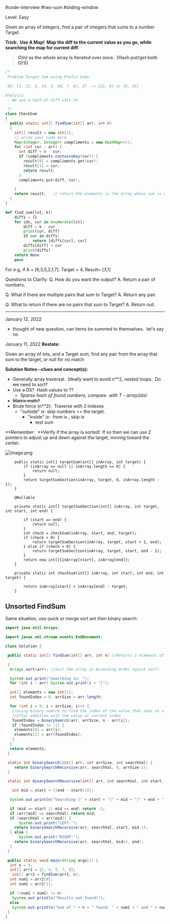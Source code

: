 #code-interview #two-sum #sliding-window

Level: Easy

Given an array of integers, find a pair of integers that sums to a number Target.

**Trick:  Use A Map!  Map the diff to the current value as you go, while searching the map for current diff.**

> ***O(n)* as the whole array is iterated over once.  (Hash put/get both O(1))**

```Java
/*
 Problem Target Sum using Prefix Sums 

 EG: {1, 21, 3, 14, 5, 60, 7, 6}, 27 --> {21, 6} or {6, 21}

Analysis
 - We use a hash of diff vals to  

 */
class CheckSum
{   
  public static int[] findSum(int[] arr, int n) 
  {
    int[] result = new int[2];
    // write your code here
    Map<Integer, Integer> compliments = new HashMap<>();
    for (int cur : arr) {
      int diff = n - cur;
      if (compliments.containsKey(cur)) {
        result[0] = compliments.get(cur);
        result[1] = cur;
        return result;
      }
      compliments.put(diff, cur);

    }
    return result;   // return the elements in the array whose sum is equal to the value passed as parameter 
  }
}
```

```python
def find_sum(lst, k):
    diffs = {}
    for idx, cur in enumerate(lst):
        diff = k - cur
        print(cur, diff)
        if cur in diffs:
            return [diffs[cur], cur]
        diffs[diff] = cur
        print(diffs)
    return None
    pass
```

For e.g, if A = \[6,3,5,2,1,7\]. Target = 4, Result= \[3,1\]

Questions to Clarify:
Q. How do you want the output?
A. Return a pair of numbers.

Q. What if there are multiple pairs that sum to Target?
A. Return any pair.

Q. What to return if there are no pairs that sum to Target?
A. Return null.

* * *

January 12, 2022

- thought of new question, can items be summed to themselves.  let's say no

January 11, 2022
**Restate:**

Given an array of ints, and a Target sum, find any pair from the array that sum to the target, or null for no match

**Solution Notes--clues and concept(s):**

- Generally array traversal.  Ideally want to avoid n**2, nested loops.  Do we need to sort?
- Use a DS?  Hash values to ??
    - *Sparse hash of found numbers, compare  with T - array(idx)*
- ~~Matrix math?~~
- Brute force (n**2):  Traverse with 2 indexes
    - "outside" ix: skip numbers >= the target.
        - "inside" ix:  from ix , skip ix
            - test sum

\*\*Remember:  \*\*Verify if the array is sorted!  If so then we can use 2 pointers to adjust up and down against the target, moving toward the center.

![image.png](../../../../_resources/image-2.png)

```
    public static int[] targetSum(int[] inArray, int target) {
        if (inArray == null || inArray.length == 0) {
            return null;
        }
        return targetSumSection(inArray, target, 0, inArray.length - 1);
    }

    @Nullable

    private static int[] targetSumSection(int[] inArray, int target, int start, int end) {

        if (start == end) {
            return null;
        }
        int check = checkSum(inArray, start, end, target);
        if (check < 0) {
            return targetSumSection(inArray, target, start + 1, end);
        } else if (check > 0) {
            return targetSumSection(inArray, target, start, end - 1);
        }
        return new int[]{inArray[start], inArray[end]};
    }

    private static int checkSum(int[] inArray, int start, int end, int target) {

        return inArray[start] + inArray[end] - target;
    }
```

## Unsorted FindSum

Same situation, use quick or merge sort ant then binary search:

```Java
import java.util.Arrays;

import javax.xml.stream.events.EndDocument;

class Solution {

 public static int[] findSum(int[] arr, int n) //Returns 2 elements of arr that sum to the given value

 {
  Arrays.sort(arr); //Sort the array in Ascending Order (quick sort)

  System.out.print("Searching in: ");
  for (int i : arr) System.out.print(i + "|");

  int[] elements = new int[2];
  int foundIndex = 0, arrSize = arr.length;

  for (int i = 0; i < arrSize; i++) {
   //using binary search to find the index of the value that sums to n
   //after addition with the value at current index
   foundIndex = binarySearch(arr, arrSize, n - arr[i]);
   if (foundIndex != -1) {
    elements[0] = arr[i];
    elements[1] = arr[foundIndex];
   }
  }
  return elements;
 }

 static int binarySearch(int[] arr, int arrSize, int searchVal) {
    return binarySearchRecursive(arr, searchVal, 0, arrSize-1);
 }

 static int binarySearchRecursive(int[] arr, int searchVal, int start, int end) {

   int mid = start + ((end - start)/2);

  System.out.println("Searching |" + start + "|" + mid + "|" + end + "| mid val =  " + arr[mid]);

  if (mid == start || mid == end) return -1;
  if (arr[mid] == searchVal) return mid;
  if (searchVal < arr[mid]) {
      System.out.print("LEFT:");
    return binarySearchRecursive(arr, searchVal, start, mid-1);
  } else {
      System.out.print("RIGHT:");
    return binarySearchRecursive(arr, searchVal, mid+1, end);
  }
 }

 public static void main(String args[]) {
  int n = 9;
  int[] arr1 = {2, 4, 5, 7, 8};
   int[] arr2 = findSum(arr1, n);
  int num1 = arr2[0];
  int num2 = arr2[1];

  if ((num1 + num2) != n)
   System.out.println("Results not found!");
  else
   System.out.println("Sum of " + n + " found: " + num1 + " and " + num2);
 }
}
```